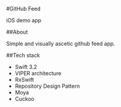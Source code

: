 #GitHub Feed

iOS demo app

##About

Simple and visually ascetic github feed app.

##Tech stack

* Swift 3.2
* VIPER architecture
* RxSwift
* Repository Design Pattern
* Moya
* Cuckoo